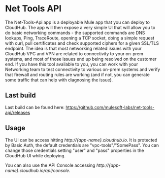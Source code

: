 # Net Tools API

The Net-Tools-Api app is a deployable Mule app that you can deploy to CloudHub. The app will then expose a very simple UI that will allow you to do basic networking commands - the supported commands are DNS lookups, Ping, TraceRoute, opening a TCP socket, doing a simple request with curl, pull certificates and check supported ciphers for a given SSL/TLS endpoint. The idea is that most networking related issues with your CloudHub VPC and VPN are related to connectivity to your on-prem systems, and most of those issues end up being resolved on the customer end. If you have this tool available to you, you can work with your Networking team to test connectivity to various on-prem systems and verify that firewall and routing rules are working (and if not, you can generate some traffic that can help with diagnosing the issue).

## Last build

Last build can be found here: https://github.com/mulesoft-labs/net-tools-api/releases

## Usage

The UI can be access hitting *http://{app-name}.cloudhub.io*. It is protected by Basic Auth, the default credentials are "vpc-tools"/"SomePass". You can change those credentials setting "user" and "pass" properties in the CloudHub UI while deploying.

You can also use the API Console accessing *http://{app-name}.cloudhub.io/api/console*.
